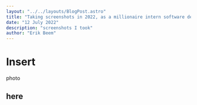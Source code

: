 ```yaml
---
layout: "../../layouts/BlogPost.astro"
title: "Taking screenshots in 2022, as a millionaire intern software destroyer"
date: "12 July 2022"
description: "screenshots I took"
author: "Erik Beem"
---
```


# Insert

photo

## here
